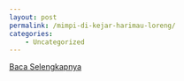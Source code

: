 ```yaml
---
layout: post
permalink: /mimpi-di-kejar-harimau-loreng/
categories:
    - Uncategorized
---
```


[Baca Selengkapnya](/06)